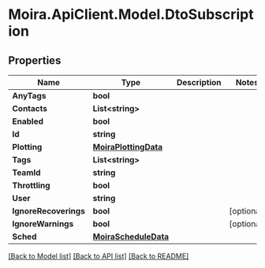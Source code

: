 # Moira.ApiClient.Model.DtoSubscription

## Properties

Name | Type | Description | Notes
------------ | ------------- | ------------- | -------------
**AnyTags** | **bool** |  | 
**Contacts** | **List&lt;string&gt;** |  | 
**Enabled** | **bool** |  | 
**Id** | **string** |  | 
**Plotting** | [**MoiraPlottingData**](MoiraPlottingData.md) |  | 
**Tags** | **List&lt;string&gt;** |  | 
**TeamId** | **string** |  | 
**Throttling** | **bool** |  | 
**User** | **string** |  | 
**IgnoreRecoverings** | **bool** |  | [optional] 
**IgnoreWarnings** | **bool** |  | [optional] 
**Sched** | [**MoiraScheduleData**](MoiraScheduleData.md) |  | 

[[Back to Model list]](../../README.md#documentation-for-models) [[Back to API list]](../../README.md#documentation-for-api-endpoints) [[Back to README]](../../README.md)

